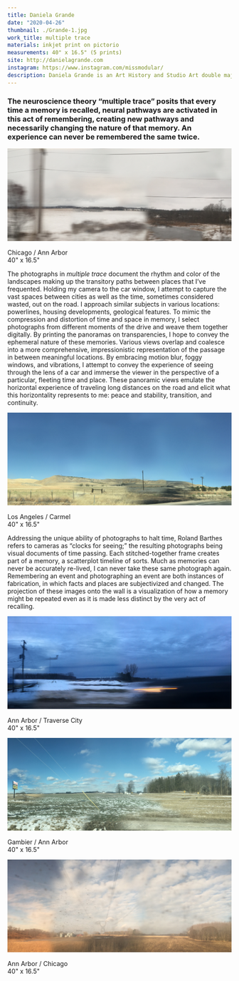 ```yaml
---
title: Daniela Grande
date: "2020-04-26"
thumbnail: ./Grande-1.jpg
work_title: multiple trace
materials: inkjet print on pictorio
measurements: 40" x 16.5" (5 prints)
site: http://danielagrande.com
instagram: https://www.instagram.com/missmodular/
description: Daniela Grande is an Art History and Studio Art double major from Los Angeles, CA whose photography addresses landscape and memory.
---
```


### The neuroscience theory “multiple trace” posits that every time a memory is recalled, neural pathways are activated in this act of remembering, creating new pathways and necessarily changing the nature of that memory. An experience can never be remembered the same twice.

<div class="kg-card kg-image-card kg-width-full">

![Daniela Grande](Grande-2.jpg)

<p class="piece_title">Chicago / Ann Arbor<br>40" x 16.5"</p>

</div>

The photographs in _multiple trace_ document the rhythm and color of the landscapes making up the transitory paths between places that I’ve frequented. Holding my camera to the car window, I attempt to capture the vast spaces between cities as well as the time, sometimes considered wasted, out on the road. I approach similar subjects in various locations: powerlines, housing developments, geological features. To mimic the compression and distortion of time and space in memory, I select photographs from different moments of the drive and weave them together digitally. By printing the panoramas on transparencies, I hope to convey the ephemeral nature of these memories. Various views overlap and coalesce into a more comprehensive, impressionistic representation of the passage in between meaningful locations. By embracing motion blur, foggy windows, and vibrations, I attempt to convey the experience of seeing through the lens of a car and immerse the viewer in the perspective of a particular, fleeting time and place. These panoramic views emulate the horizontal experience of traveling long distances on the road and elicit what this horizontality represents to me: peace and stability, transition, and continuity.

<div class="kg-card kg-image-card kg-width-full">

![Daniela Grande](Grande-3.jpg)

<p class="piece_title">Los Angeles / Carmel<br>40" x 16.5"</p>

</div>

Addressing the unique ability of photographs to halt time, Roland Barthes refers to cameras as “clocks for seeing;” the resulting photographs being visual documents of time passing. Each stitched-together frame creates part of a memory, a scatterplot timeline of sorts. Much as memories can never be accurately re-lived, I can never take these same photograph again. Remembering an event and photographing an event are both instances of fabrication, in which facts and places are subjectivized and changed. The projection of these images onto the wall is a visualization of how a memory might be repeated even as it is made less distinct by the very act of recalling.

<div class="kg-card kg-image-card kg-width-full">

![Daniela Grande](Grande-4.jpg)

<p class="piece_title">Ann Arbor / Traverse City<br>40" x 16.5"</p>

</div>
<div class="kg-card kg-image-card kg-width-full">

![Daniela Grande](Grande-5.jpg)

<p class="piece_title">Gambier / Ann Arbor<br>40" x 16.5"</p>

</div>

<div class="kg-card kg-image-card kg-width-full">

![Daniela Grande](Grande-1.jpg)

<p class="piece_title">Ann Arbor / Chicago<br>40" x 16.5"</p>

</div>
